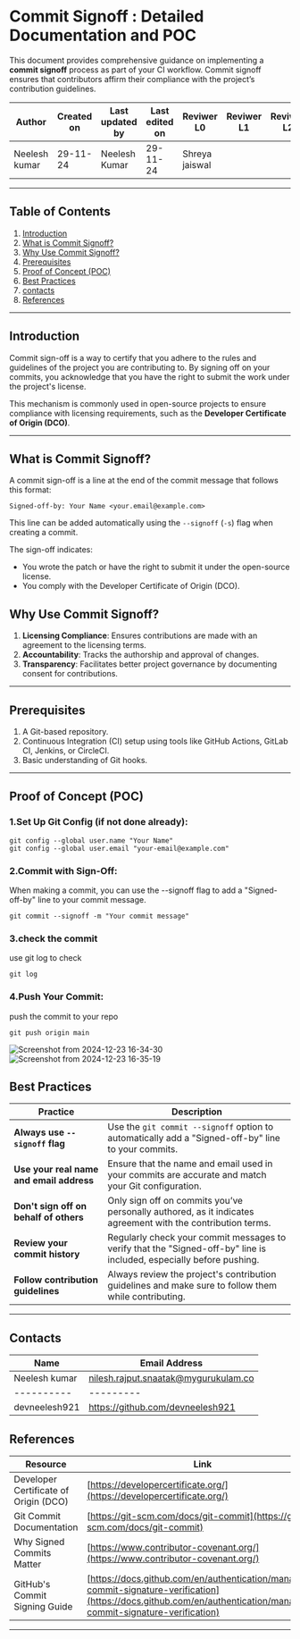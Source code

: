 # Commit Signoff : Detailed Documentation and POC

This document provides comprehensive guidance on implementing a **commit signoff** process as part of your CI workflow. Commit signoff ensures that contributors affirm their compliance with the project’s contribution guidelines.

| **Author** | **Created on** | **Last updated by** | **Last edited on** | **Reviwer L0** |**Reviwer L1** |**Reviwer L2** |
|------------|----------------|----------------------|---------------------|---------------|---------------|---------------|
| Neelesh kumar      | 29-11-24      | Neelesh  Kumar             | 29-11-24           | Shreya jaiswal | | | 
---

## Table of Contents

1. [Introduction](#introduction)
2. [What is Commit Signoff?](#what-is-commit-signoff)
3. [Why Use Commit Signoff?](#why-use-commit-signoff)
4. [Prerequisites](#prerequisites)
5. [Proof of Concept (POC)](#proof-of-concept-poc)
6. [Best Practices](#best-practices)
7. [contacts](#contacts)
8. [References](#references)

---

## Introduction

Commit sign-off is a way to certify that you adhere to the rules and guidelines of the project you are contributing to. By signing off on your commits, you acknowledge that you have the right to submit the work under the project's license.

This mechanism is commonly used in open-source projects to ensure compliance with licensing requirements, such as the **Developer Certificate of Origin (DCO)**.

---

## What is Commit Signoff?

A commit sign-off is a line at the end of the commit message that follows this format:

```
Signed-off-by: Your Name <your.email@example.com>
```

This line can be added automatically using the `--signoff` (`-s`) flag when creating a commit.

The sign-off indicates:
- You wrote the patch or have the right to submit it under the open-source license.
- You comply with the Developer Certificate of Origin (DCO).


## Why Use Commit Signoff?

1. **Licensing Compliance**: Ensures contributions are made with an agreement to the licensing terms.
2. **Accountability**: Tracks the authorship and approval of changes.
3. **Transparency**: Facilitates better project governance by documenting consent for contributions.

---

## Prerequisites

1. A Git-based repository.
2. Continuous Integration (CI) setup using tools like GitHub Actions, GitLab CI, Jenkins, or CircleCI.
3. Basic understanding of Git hooks.

---

 
## Proof of Concept (POC)
### 1.Set Up Git Config (if not done already):
```
git config --global user.name "Your Name"
git config --global user.email "your-email@example.com"
```
### 2.Commit with Sign-Off:
When making a commit, you can use the --signoff flag to add a "Signed-off-by" line to your commit message.
```
git commit --signoff -m "Your commit message"
```
### 3.check the commit
use git log to check
```
git log
```
### 4.Push Your Commit:
push the commit to your repo
```
git push origin main
```
![Screenshot from 2024-12-23 16-34-30](https://github.com/user-attachments/assets/f4251af5-f2f6-4710-9692-156aea1311fb)
![Screenshot from 2024-12-23 16-35-19](https://github.com/user-attachments/assets/e3c93be1-eb07-4437-9727-0638459d7b55)

## Best Practices

| Practice                                      | Description                                                                 |
|-----------------------------------------------|-----------------------------------------------------------------------------|
| **Always use `--signoff` flag**               | Use the `git commit --signoff` option to automatically add a "Signed-off-by" line to your commits. |
| **Use your real name and email address**      | Ensure that the name and email used in your commits are accurate and match your Git configuration. |
| **Don't sign off on behalf of others**        | Only sign off on commits you’ve personally authored, as it indicates agreement with the contribution terms. |
| **Review your commit history**                | Regularly check your commit messages to verify that the "Signed-off-by" line is included, especially before pushing. |
| **Follow contribution guidelines**            | Always review the project's contribution guidelines and make sure to follow them while contributing. |
    

---


## Contacts

| Name| Email Address      |
|-----|--------------------------|
| Neelesh kumar | nilesh.rajput.snaatak@mygurukulam.co || GitHub | URL |
|----------|---------|
|  devneelesh921  |  https://github.com/devneelesh921  |

## References

| Resource                                  | Link                                                       |
|-------------------------------------------|------------------------------------------------------------|
| Developer Certificate of Origin (DCO)     | [https://developercertificate.org/](https://developercertificate.org/) |
| Git Commit Documentation                  | [https://git-scm.com/docs/git-commit](https://git-scm.com/docs/git-commit) |
| Why Signed Commits Matter                 | [https://www.contributor-covenant.org/](https://www.contributor-covenant.org/) |
| GitHub's Commit Signing Guide             | [https://docs.github.com/en/authentication/managing-commit-signature-verification](https://docs.github.com/en/authentication/managing-commit-signature-verification) |

-----------------------------------------------------

